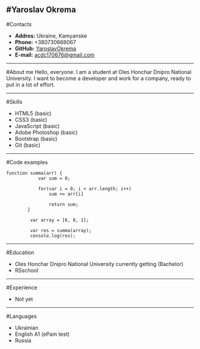 #Yaroslav Okrema
---
#Contacts

* __Addres:__ Ukraine, Kamyanske
* __Phone:__ +380730668067
* __GitHub:__ [YaroslavOkrema](https://github.com/YaroslavOkrema)
* __E-mail:__ acdc170676@gmail.com
---

#About me 
Hello, everyone. I am a student at Oles Honchar Dnipro National University.
I want to become a developer and work for a company, ready to put in a lot of effort. 

---
#Skills
* HTML5 (basic)
* CSS3 (basic)
* JavaScript (basic)
* Adobe Photoshop (basic)
* Bootstrap (basic)
* Git (basic)
---
#Code examples
```
function summa(arr) {
            var sum = 0;

            for(var i = 0; i < arr.length; i++)
                sum += arr[i]
            
                return sum;
        }

         var array = [6, 8, 1];
         
         var res = summa(array);
         console.log(res);

```
---
#Education
* Oles Honchar Dnipro National University сurrently getting (Bachelor)
* RSschool
---
#Experience
* Not yet

---
#Languages
* Ukrainian
* English A1 (ePam test)
* Russia


